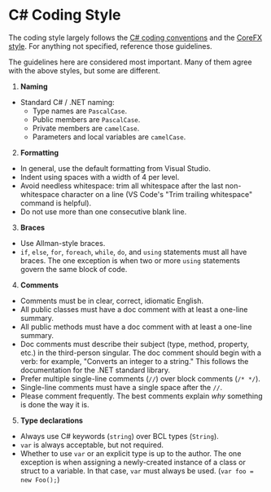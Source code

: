 # C# Coding Style

The coding style largely follows the [C# coding conventions](https://docs.microsoft.com/en-us/dotnet/csharp/programming-guide/inside-a-program/coding-conventions) and the [CoreFX style](https://github.com/dotnet/corefx/blob/master/Documentation/coding-guidelines/coding-style.md). For anything not specified, reference those guidelines.

The guidelines here are considered most important.
Many of them agree with the above styles, but some are different.

1. **Naming**
  * Standard C# / .NET naming:
    * Type names are `PascalCase`.
    * Public members are `PascalCase`.
    * Private members are `camelCase`.
    * Parameters and local variables are `camelCase`.

2. **Formatting**
  * In general, use the default formatting from Visual Studio.
  * Indent using spaces with a width of 4 per level.
  * Avoid needless whitespace: trim all whitespace after the last non-whitespace character on a line (VS Code's "Trim trailing whitespace" command is helpful).
  * Do not use more than one consecutive blank line.

3. **Braces**
  * Use Allman-style braces.
  * `if`, `else`, `for`, `foreach`, `while`, `do`, and `using` statements must all have braces.  The one exception is when two or more `using` statements govern the same block of code.

4. **Comments**
  * Comments must be in clear, correct, idiomatic English.
  * All public classes must have a doc comment with at least a one-line summary.
  * All public methods must have a doc comment with at least a one-line summary.
  * Doc comments must describe their subject (type, method, property, etc.) in the third-person singular. The doc comment should begin with a verb: for example, "Converts an integer to a string." This follows the documentation for the .NET standard library.
  * Prefer multiple single-line comments (`//`) over block comments (`/* */`).
  * Single-line comments must have a single space after the `//`.
  * Please comment frequently. The best comments explain *why* something is done the way it is.

5. **Type declarations**
  * Always use C# keywords (`string`) over BCL types (`String`).
  * `var` is always acceptable, but not required.
  * Whether to use `var` or an explicit type is up to the author. The one exception is when assigning a newly-created instance of a class or struct to a variable.
  In that case, `var` must always be used. (`var foo = new Foo();`)
